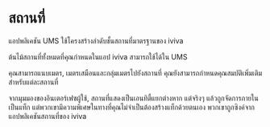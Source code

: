 # สถานที่

แอปพลิเคชัน UMS ใช้โครงสร้างลำดับชั้นสถานที่มาตรฐานของ iviva

ต้นไม้สถานที่ทั้งหมดที่คุณกำหนดในแอป iviva สามารถใช้ได้ใน UMS

คุณสามารถแนบเมตร, เมตรเสมือนและกลุ่มเมตรไปยังสถานที่ คุณยังสามารถกำหนดคุณสมบัติเพิ่มเติมสำหรับแต่ละสถานที่

จากมุมมองของอินเตอร์เฟซผู้ใช้, สถานที่แสดงเป็นเอนทิตี้แยกต่างหาก แต่จริงๆ แล้วถูกจัดการภายในเป็นแท็ก แต่พวกเขามีความพิเศษในทางที่คุณไม่จำเป็นต้องสร้างแท็กด้วยตนเอง พวกเขาถูกซิงค์จากแอปพลิเคชันสถานที่ของ iviva